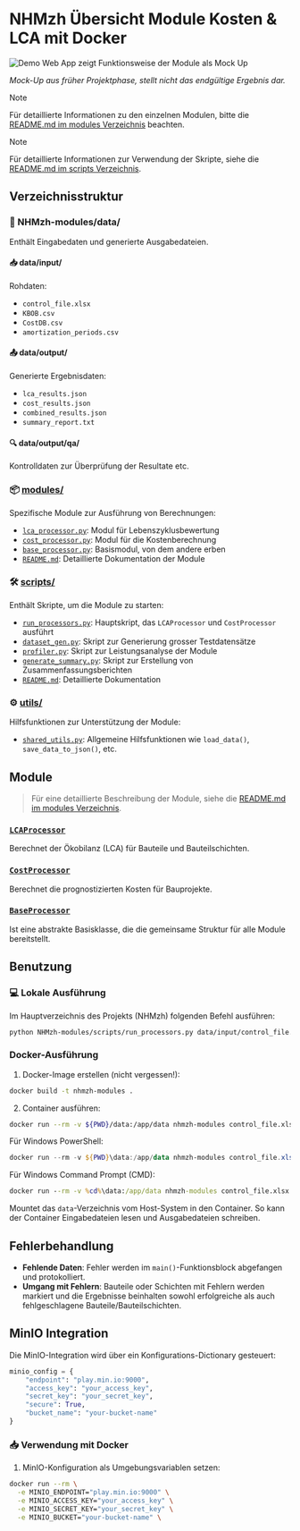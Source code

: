 # NHMzh Übersicht Module Kosten & LCA mit Docker

![Demo Web App zeigt Funktionsweise der Module als Mock Up](assets/Demo_webApp.gif)

_Mock-Up aus früher Projektphase, stellt nicht das endgültige Ergebnis dar._

> [!NOTE]
> Für detaillierte Informationen zu den einzelnen Modulen, bitte die [README.md im modules Verzeichnis](modules/README.md) beachten.

> [!NOTE]
> Für detaillierte Informationen zur Verwendung der Skripte, siehe die [README.md im scripts Verzeichnis](scripts/README.md).

## Verzeichnisstruktur

### 📁 NHMzh-modules/data/

Enthält Eingabedaten und generierte Ausgabedateien.

#### 📥 data/input/

Rohdaten:

- `control_file.xlsx`
- `KBOB.csv`
- `CostDB.csv`
- `amortization_periods.csv`

#### 📤 data/output/

Generierte Ergebnisdaten:

- `lca_results.json`
- `cost_results.json`
- `combined_results.json`
- `summary_report.txt`

#### 🔍 data/output/qa/

Kontrolldaten zur Überprüfung der Resultate etc.

### 📦 [modules/](modules/)

Spezifische Module zur Ausführung von Berechnungen:

- [`lca_processor.py`](modules/lca_processor.py): Modul für Lebenszyklusbewertung
- [`cost_processor.py`](modules/cost_processor.py): Modul für die Kostenberechnung
- [`base_processor.py`](modules/base_processor.py): Basismodul, von dem andere erben
- [`README.md`](modules/README.md): Detaillierte Dokumentation der Module

### 🛠️ [scripts/](scripts/)

Enthält Skripte, um die Module zu starten:

- [`run_processors.py`](scripts/run_processors.py): Hauptskript, das `LCAProcessor` und `CostProcessor` ausführt
- [`dataset_gen.py`](scripts/dataset_gen.py): Skript zur Generierung grosser Testdatensätze
- [`profiler.py`](scripts/profiler.py): Skript zur Leistungsanalyse der Module
- [`generate_summary.py`](scripts/generate_summary.py): Skript zur Erstellung von Zusammenfassungsberichten
- [`README.md`](scripts/README.md): Detaillierte Dokumentation

### ⚙️ [utils/](utils/)

Hilfsfunktionen zur Unterstützung der Module:

- [`shared_utils.py`](utils/shared_utils.py): Allgemeine Hilfsfunktionen wie `load_data()`, `save_data_to_json()`, etc.

## Module

> Für eine detaillierte Beschreibung der Module, siehe die [README.md im modules Verzeichnis](modules/README.md).

### [`LCAProcessor`](modules/lca_processor.py)

Berechnet der Ökobilanz (LCA) für Bauteile und Bauteilschichten.

### [`CostProcessor`](modules/cost_processor.py)

Berechnet die prognostizierten Kosten für Bauprojekte.

### [`BaseProcessor`](modules/base_processor.py)

Ist eine abstrakte Basisklasse, die die gemeinsame Struktur für alle Module bereitstellt.

## Benutzung

### 💻 Lokale Ausführung

Im Hauptverzeichnis des Projekts (NHMzh) folgenden Befehl ausführen:

```bash
python NHMzh-modules/scripts/run_processors.py data/input/control_file.xlsx
```

### Docker-Ausführung

1. Docker-Image erstellen (nicht vergessen!):

```bash
docker build -t nhmzh-modules .
```

2. Container ausführen:

```bash
docker run --rm -v ${PWD}/data:/app/data nhmzh-modules control_file.xlsx
```

Für Windows PowerShell:

```powershell
docker run --rm -v ${PWD}\data:/app/data nhmzh-modules control_file.xlsx
```

Für Windows Command Prompt (CMD):

```cmd
docker run --rm -v %cd%\data:/app/data nhmzh-modules control_file.xlsx
```

Mountet das `data`-Verzeichnis vom Host-System in den Container. So kann der Container Eingabedateien lesen und Ausgabedateien schreiben.

## Fehlerbehandlung

- **Fehlende Daten**: Fehler werden im `main()`-Funktionsblock abgefangen und protokolliert.
- **Umgang mit Fehlern**: Bauteile oder Schichten mit Fehlern werden markiert und die Ergebnisse beinhalten sowohl erfolgreiche als auch fehlgeschlagene Bauteile/Bauteilschichten.

## MinIO Integration

Die MinIO-Integration wird über ein Konfigurations-Dictionary gesteuert:

```python
minio_config = {
    "endpoint": "play.min.io:9000",
    "access_key": "your_access_key",
    "secret_key": "your_secret_key",
    "secure": True,
    "bucket_name": "your-bucket-name"
}
```

### 📥 Verwendung mit Docker

1. MinIO-Konfiguration als Umgebungsvariablen setzen:

```bash
docker run --rm \
  -e MINIO_ENDPOINT="play.min.io:9000" \
  -e MINIO_ACCESS_KEY="your_access_key" \
  -e MINIO_SECRET_KEY="your_secret_key" \
  -e MINIO_BUCKET="your-bucket-name" \
```
